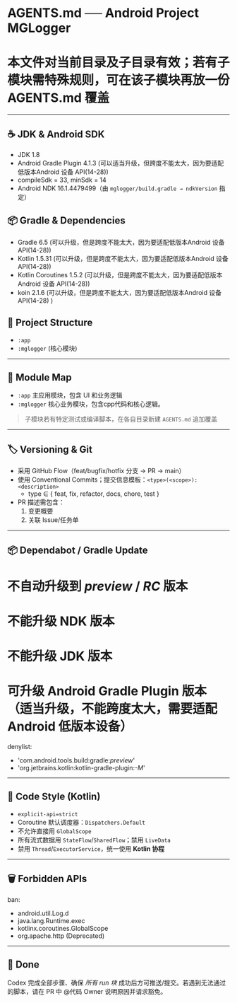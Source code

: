 # AGENTS.md  ── Android Project MGLogger
# 本文件对当前目录及子目录有效；若有子模块需特殊规则，可在该子模块再放一份 AGENTS.md 覆盖

---
## ☕️ JDK & Android SDK
- JDK 1.8
- Android Gradle Plugin 4.1.3 (可以适当升级，但跨度不能太大，因为要适配低版本Android 设备 API(14-28))
- compileSdk = 33, minSdk = 14
- Android NDK 16.1.4479499（由 `mglogger/build.gradle → ndkVersion` 指定）

## 📦 Gradle & Dependencies
- Gradle 6.5 (可以升级，但是跨度不能太大，因为要适配低版本Android 设备 API(14-28))
- Kotlin 1.5.31 (可以升级，但是跨度不能太大，因为要适配低版本Android 设备 API(14-28))
- Kotlin Coroutines 1.5.2 (可以升级，但是跨度不能太大，因为要适配低版本Android 设备 API(14-28))
- koin 2.1.6 (可以升级，但是跨度不能太大，因为要适配低版本Android 设备 API(14-28) )

## 📂 Project Structure
- `:app`
- `:mglogger` (核心模块)

---
## 🧩 Module Map
- `:app` 主应用模块，包含 UI 和业务逻辑
- `:mglogger` 核心业务模块，包含cpp代码和核心逻辑。
> 子模块若有特定测试或编译脚本，在各自目录新建 `AGENTS.md` 追加覆盖

---
## 🏷️ Versioning & Git
- 采用 GitHub Flow（feat/bugfix/hotfix 分支 → PR → main）
- 使用 Conventional Commits；提交信息模板：`<type>(<scope>): <description>`
    - type ∈ { feat, fix, refactor, docs, chore, test }
- PR 描述需包含：
    1. 变更概要
    2. 关联 Issue/任务单

---
## 📦 Dependabot / Gradle Update
# 不自动升级到 *preview* / *RC* 版本
# 不能升级 NDK 版本
# 不能升级 JDK 版本
# 可升级 Android Gradle Plugin 版本（适当升级，不能跨度太大，需要适配 Android 低版本设备）
denylist:
- 'com.android.tools.build:gradle:*preview*'
- 'org.jetbrains.kotlin:kotlin-gradle-plugin:*-M*'

---
## 📜 Code Style (Kotlin)
- `explicit-api=strict`
- Coroutine 默认调度器：`Dispatchers.Default`
- 不允许直接用 `GlobalScope`
- 所有流式数据用 `StateFlow`/`SharedFlow`；禁用 `LiveData`
- 禁用 `Thread`/`ExecutorService`，统一使用 **Kotlin 协程**

---
## 🗑️ Forbidden APIs
ban:
- android.util.Log.d
- java.lang.Runtime.exec
- kotlinx.coroutines.GlobalScope
- org.apache.http (Deprecated)

---
## 🏁 Done
Codex 完成全部步骤、确保 *所有 run 块* 成功后方可推送/提交。若遇到无法通过的脚本，请在 PR 中 @代码 Owner 说明原因并请求豁免。